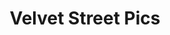 ---
title: Velvet Street Pics
redirect_to: https://drive.google.com/drive/folders/1OzSGV3d8uj4W-6qqb9AVe-ZrYSU_sUI2?usp=drive_link
redirect_from: 
  - /VelvetStreetPics
  - /velvetstreetpics
---